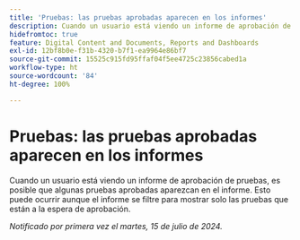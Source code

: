 ```yaml
---
title: 'Pruebas: las pruebas aprobadas aparecen en los informes'
description: Cuando un usuario está viendo un informe de aprobación de pruebas, es posible que algunas pruebas aprobadas aparezcan en el informe. Esto puede ocurrir aunque el informe se filtre para mostrar solo las pruebas que están a la espera de aprobación.
hidefromtoc: true
feature: Digital Content and Documents, Reports and Dashboards
exl-id: 12bf8b0e-f31b-4320-b7f1-ea9964e86bf7
source-git-commit: 15525c915fd95ffaf04f5ee4725c23856cabed1a
workflow-type: ht
source-wordcount: '84'
ht-degree: 100%

---
```


# Pruebas: las pruebas aprobadas aparecen en los informes

<!--

>[!NOTE]
>
>This issue has been closed because it is not an issue.
-->

Cuando un usuario está viendo un informe de aprobación de pruebas, es posible que algunas pruebas aprobadas aparezcan en el informe. Esto puede ocurrir aunque el informe se filtre para mostrar solo las pruebas que están a la espera de aprobación.

_Notificado por primera vez el martes, 15 de julio de 2024._
